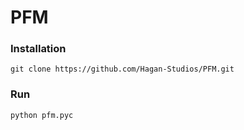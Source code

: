 # PFM

### Installation
```
git clone https://github.com/Hagan-Studios/PFM.git
```

### Run
```
python pfm.pyc
```
